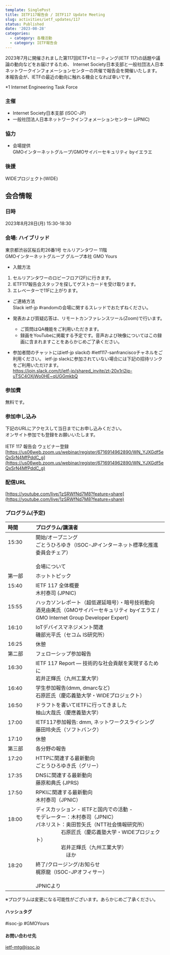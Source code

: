 ```yaml
---
template: SinglePost
title: IETF117報告会 / IETF117 Update Meeting
slug: activities/ietf_updates/117
status: Published
date: '2023-08-28'
categories:
  - category: 各種活動
  - category: IETF報告会
---
```


2023年7月に開催されました第117回IETF*1ミーティング(IETF 117)の話題や議論の動向などをお届けするため、 Internet Society日本支部と一般社団法人日本ネットワークインフォメーションセンターの共催で報告会を開催いたします。 本報告会が、IETFの最近の動向に触れる機会となれば幸いです。 

*1 Internet Engineering Task Force

### 主催
*  Internet Society日本支部 (ISOC-JP)
*  一般社団法人日本ネットワークインフォメーションセンター (JPNIC) 

### 協力
* 会場提供 <br>  GMOインターネットグループ/GMOサイバーセキュリティ byイエラエ

### 後援
  WIDEプロジェクト(WIDE)

## 会合情報

### 日時
2023年8月28日(月) 15:30-18:30

### 会場: ハイブリッド

東京都渋谷区桜丘町26番1号 セルリアンタワー 11階<br>
GMOインターネットグループ グループ本社 GMO Yours

* 入館方法
1. セルリアンタワーのロビーフロア(2F)に行きます。
2. IETF117報告会スタッフを探してゲストカードを受け取ります。
3. エレベーターで11Fに上がります。

* ご連絡方法<br>
  Slack ietf-jp #randomの会場に関するスレッドでおたずねください。

*  発表および質疑応答は、リモートカンファレンスツール(Zoom)で行います。
   * ご質問はQA機能をご利用いただきます。
   * 録画をYouTubeに掲載する予定です。音声および映像についてはこの録画に含まれますことをあらかじめご了承ください。

* 参加者間のチャットにはietf-jp slackの #ietf117-sanfranciscoチャネルをご利用ください。 ietf-jp slackに参加されていない場合には下記の招待リンクをご利用いただけます。<br>
  https://join.slack.com/t/ietf-jp/shared_invite/zt-20x1ri2ip-uTSC4OXjWo0HE~qUGGmkbQ

### 参加費
  無料です。

### 参加申し込み

下記のURLにアクセスして当日までにお申し込みください。<br>オンサイト参加でも登録をお願いいたします。<br><br>
IETF 117 報告会 ウェビナー登録<br>
[https://us06web.zoom.us/webinar/register/6716914962890/WN_YJXGdf5eQxSrN4MfPddC_g](https://us06web.zoom.us/webinar/register/6716914962890/WN_YJXGdf5eQxSrN4MfPddC_g)

### 配信URL
  [https://youtube.com/live/1zSRWfNd7M8?feature=share](https://youtube.com/live/1zSRWfNd7M8?feature=share)

### プログラム(予定)

| 時間　　　 | プログラム/講演者 | 
|:------------|:---------------------------------------------------|
|  15:30  <br><br><br><br> | 開始/オープニング<br>ごとうひろゆき（ISOC-JPインターネット標準化推進委員会チェア）<br><br> 会場について | 
|  第一部 <br>| ホットトピック | 
|  15:40  <br><br>| IETF 117 全体概要 <br> 木村泰司 (JPNIC) | 
|  15:55  <br><br>| ハッカソンレポート（超低遅延暗号）・暗号技術動向 <br> 酒見由美氏（GMOサイバーセキュリティ byイエラエ / GMO Internet Group Developer Expert） |  
|  16:10  <br><br>| IoTデバイスマネジメント関連 <br> 磯部光平氏（セコム IS研究所）| 
|  16:25  <br>| 休憩 | 
|  第二部 <br>| フェローシップ参加報告 | 
|  16:30  <br><br>| IETF 117 Report ― 技術的な社会貢献を実現するために <br> 岩井正輝氏（九州⼯業⼤学） | 
|  16:40  <br><br>| 学生参加報告(dmm, dmarcなど) <br> 石原匠氏（慶応義塾大学・WIDEプロジェクト） | 
|  16:50  <br><br>| ドラフトを書いてIETFに行ってきました <br> 柚山大哉氏（慶應義塾大学） | 
|  17:00  <br><br>| IETF117参加報告: dmm, ネットワークスライシング <br> 藤田玲央氏（ソフトバンク） | 
|  17:10  <br>| 休憩 | 
|  第三部 <br>| 各分野の報告 | 
|  17:20  <br><br>| HTTPに関連する最新動向 <br> ごとうひろゆき氏（グリー）| 
|  17:35  <br><br>| DNSに関連する最新動向 <br> 藤原和典氏 (JPRS)　 | 
|  17:50  <br><br>| RPKIに関連する最新動向 <br> 木村泰司（JPNIC）| 
|  18:00  <br><br><br><br><br> | ディスカッション - IETFと国内での活動 - <br> モデレーター：木村泰司（JPNIC）<br> パネリスト：奥田哲矢氏（NTT社会情報研究所）<br> 　　　　　石原匠氏（慶応義塾大学・WIDEプロジェクト）<br> 　　　　　岩井正輝氏（九州⼯業⼤学）<br> 　　　　　　ほか| 
|  18:20  <br><br><br><br> | 終了/クロージング/お知らせ <br> 梶原龍（ISOC-JPオフィサー）<br><br> JPNICより| 

※プログラムは変更になる可能性がございます。あらかじめご了承ください。

#### ハッシュタグ

#isoc-jp #GMOYours

#### お問い合わせ先
ietf-mtg@isoc.jp
